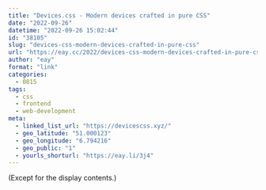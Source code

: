 ```yaml
---
title: "Devices.css - Modern devices crafted in pure CSS"
date: "2022-09-26"
datetime: "2022-09-26 15:02:44"
id: "38105"
slug: "devices-css-modern-devices-crafted-in-pure-css"
url: "https://eay.cc/2022/devices-css-modern-devices-crafted-in-pure-css/"
author: "eay"
format: "link"
categories:
  - 0815
tags:
  - css
  - frontend
  - web-development
meta:
  - linked_list_url: "https://devicescss.xyz/"
  - geo_latitude: "51.000123"
  - geo_longitude: "6.794216"
  - geo_public: "1"
  - yourls_shorturl: "https://eay.li/3j4"
---
```


(Except for the display contents.)
